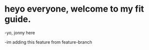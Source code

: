 # heyo everyone, welcome to my fit guide.

-yo, jonny here


-im adding this feature  from feature-branch